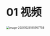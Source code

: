 # 01 视频

<img src="https://cvp.oss-cn-shanghai.aliyuncs.com/202410281459327.png" alt="image-20241028145957758" style="zoom:50%;" />
